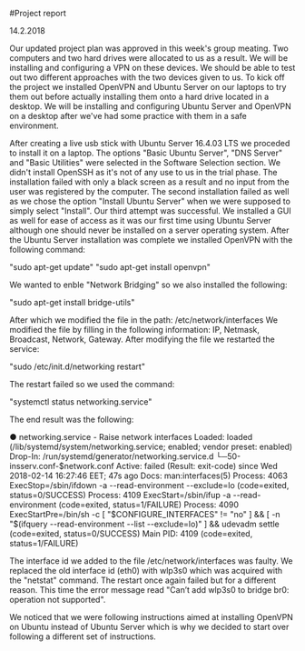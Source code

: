 #Project report

14.2.2018

Our updated project plan was approved in this week's group meating. Two computers and two hard drives were allocated to us as a result. We will be installing and configuring a VPN on these devices. We should be able to test out two different approaches with the two devices given to us. To kick off the project we installed OpenVPN and Ubuntu Server on our laptops to try them out before actually installing them onto a hard drive located in a desktop. We will be installing and configuring Ubuntu Server and OpenVPN on a desktop after we've had some practice with them in a safe environment.

After creating a live usb stick with Ubuntu Server 16.4.03 LTS we proceded to install it on a laptop. The options "Basic Ubuntu Server", "DNS Server" and "Basic Utilities" were selected in the Software Selection section. We didn't install OpenSSH as it's not of any use to us in the trial phase. The installation failed with only a black screen as a result and no input from the user was registered by the computer. The second installation failed as well as we chose the option "Install Ubuntu Server" when we were supposed to simply select "Install". Our third attempt was successful. We installed a GUI as well for ease of access as it was our first time using Ubuntu Server although one should never be installed on a server operating system. After the Ubuntu Server installation was complete we installed OpenVPN with the following command:

"sudo apt-get update" 
"sudo apt-get install openvpn"

We wanted to enble "Network Bridging" so we also installed the following:

"sudo apt-get install bridge-utils"

After which we modified the file in the path: /etc/network/interfaces
We modified the file by filling in the following information: IP, Netmask, Broadcast, Network, Gateway. After modifying the file we restarted the service:

"sudo /etc/init.d/networking restart"

The restart failed so we used the command:

"systemctl status networking.service"

The end result was the following:

● networking.service - Raise network interfaces Loaded: loaded (/lib/systemd/system/networking.service; enabled; vendor preset: enabled) Drop-In: /run/systemd/generator/networking.service.d └─50-insserv.conf-$network.conf Active: failed (Result: exit-code) since Wed 2018-02-14 16:27:46 EET; 47s ago Docs: man:interfaces(5) Process: 4063 ExecStop=/sbin/ifdown -a --read-environment --exclude=lo (code=exited, status=0/SUCCESS) Process: 4109 ExecStart=/sbin/ifup -a --read-environment (code=exited, status=1/FAILURE) Process: 4090 ExecStartPre=/bin/sh -c [ "$CONFIGURE_INTERFACES" != "no" ] && [ -n "$(ifquery --read-environment --list --exclude=lo)" ] && udevadm settle (code=exited, status=0/SUCCESS) Main PID: 4109 (code=exited, status=1/FAILURE)  

The interface id we added to the file /etc/network/interfaces was faulty. We replaced the old interface id (eth0) with wlp3s0 which was acquired with the "netstat" command. The restart once again failed but for a different reason. This time the error message read "Can’t add wlp3s0 to bridge br0: operation not supported".

We noticed that we were following instructions aimed at installing OpenVPN on Ubuntu instead of Ubuntu Server which is why we decided to start over following a different set of instructions.     
